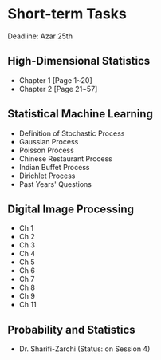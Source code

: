 # Short-term Tasks

Deadline: Azar 25th

## High-Dimensional Statistics
- Chapter 1 [Page 1~20]
- Chapter 2 [Page 21~57]

## Statistical Machine Learning
- Definition of Stochastic Process
- Gaussian Process
- Poisson Process
- Chinese Restaurant Process
- Indian Buffet Process
- Dirichlet Process
- Past Years' Questions

## Digital Image Processing
- Ch 1
- Ch 2
- Ch 3
- Ch 4
- Ch 5
- Ch 6
- Ch 7
- Ch 8
- Ch 9
- Ch 11

## Probability and Statistics
- Dr. Sharifi-Zarchi (Status: on Session 4)


